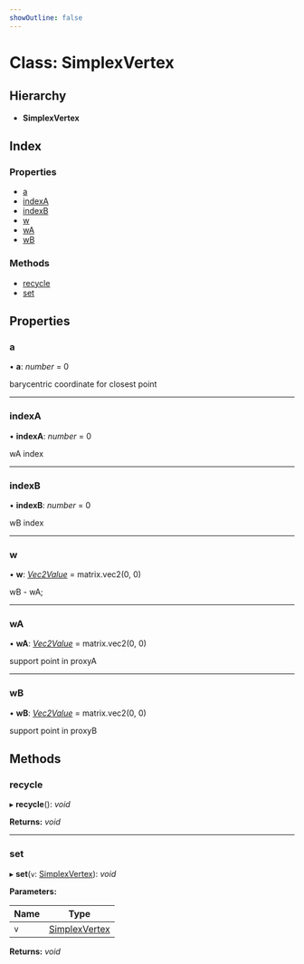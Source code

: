 ```yaml
---
showOutline: false
---
```


# Class: SimplexVertex

## Hierarchy

* **SimplexVertex**

## Index

### Properties

* [a](/api/classes/simplexvertex#a)
* [indexA](/api/classes/simplexvertex#indexa)
* [indexB](/api/classes/simplexvertex#indexb)
* [w](/api/classes/simplexvertex#w)
* [wA](/api/classes/simplexvertex#wa)
* [wB](/api/classes/simplexvertex#wb)

### Methods

* [recycle](/api/classes/simplexvertex#recycle)
* [set](/api/classes/simplexvertex#set)

## Properties

###  a

• **a**: *number* = 0

barycentric coordinate for closest point

___

###  indexA

• **indexA**: *number* = 0

wA index

___

###  indexB

• **indexB**: *number* = 0

wB index

___

###  w

• **w**: *[Vec2Value](/api/interfaces/vec2value)* = matrix.vec2(0, 0)

wB - wA;

___

###  wA

• **wA**: *[Vec2Value](/api/interfaces/vec2value)* = matrix.vec2(0, 0)

support point in proxyA

___

###  wB

• **wB**: *[Vec2Value](/api/interfaces/vec2value)* = matrix.vec2(0, 0)

support point in proxyB

## Methods

###  recycle

▸ **recycle**(): *void*

**Returns:** *void*

___

###  set

▸ **set**(`v`: [SimplexVertex](/api/classes/simplexvertex)): *void*

**Parameters:**

Name | Type |
------ | ------ |
`v` | [SimplexVertex](/api/classes/simplexvertex) |

**Returns:** *void*
